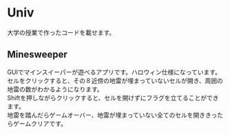 # Univ
大学の授業で作ったコードを載せます。

## Minesweeper
GUIでマインスイーパーが遊べるアプリです。ハロウィン仕様になっています。  
セルをクリックすると、その８近傍の地雷が埋まっていないセルが開き、周囲の地雷の数がわかるようになります。  
Shiftを押しながらクリックすると、セルを開けずにフラグを立てることができます。  
地雷を踏んだらゲームオーバー、地雷が埋まっていない全てのセルを開ききったらゲームクリアです。
